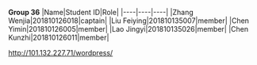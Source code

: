 **Group 36**
|Name|Student ID|Role|
|----|----|----|
|Zhang Wenjia|201810126018|captain|
|Liu Feiying|201810135007|member|
|Chen Yimin|201810126005|member|
|Lao Jingyi|201810135026|member|
|Chen Kunzhi|201810126011|member|

http://101.132.227.71/wordpress/
